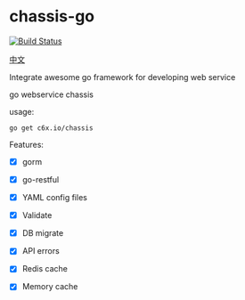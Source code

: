 # chassis-go 
[![Build Status](https://cloud.drone.io/api/badges/chassisx/chassis-go/status.svg)](https://cloud.drone.io/chassisx/chassis-go)

[中文](https://github.com/chassisx/chassis-go/blob/master/docs/README-zh_CN.md)

Integrate awesome go framework for developing web service

go webservice chassis

usage:
```
go get c6x.io/chassis
```


Features:

- [x] gorm
- [x] go-restful
- [x] YAML config files
- [x] Validate
- [x] DB migrate
- [x] API errors
- [x] Redis cache
- [x] Memory cache

